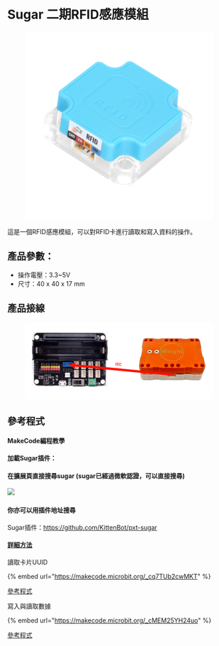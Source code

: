 # Sugar 二期RFID感應模組

<figure><img src="../../.gitbook/assets/rfid (1).png" alt=""><figcaption></figcaption></figure>

這是一個RFID感應模組，可以對RFID卡進行讀取和寫入資料的操作。

## 產品參數：

* 操作電壓：3.3\~5V
* 尺寸：40 x 40 x 17 mm

## 產品接線

<figure><img src="../../.gitbook/assets/image (64).png" alt=""><figcaption></figcaption></figure>

## 參考程式

#### MakeCode編程教學

#### 加載Sugar插件：

#### 在擴展頁直接搜尋sugar (sugar已經過微軟認證，可以直接搜尋)

![](https://kittenbothk.readthedocs.io/en/latest/\_images/sugar\_search.gif)

#### 你亦可以用插件地址搜尋

Sugar插件：https://github.com/KittenBot/pxt-sugar

#### [詳細方法](../../programmingplatforms/makecode/kittenbotandmakecode.md)

讀取卡片UUID

{% embed url="https://makecode.microbit.org/_cq7TUb2cwMKT" %}

[參考程式](https://makecode.microbit.org/\_cq7TUb2cwMKT)

寫入與讀取數據

{% embed url="https://makecode.microbit.org/_cMEM25YH24uo" %}

[參考程式](https://makecode.microbit.org/\_MojJEjWVoEMV)
